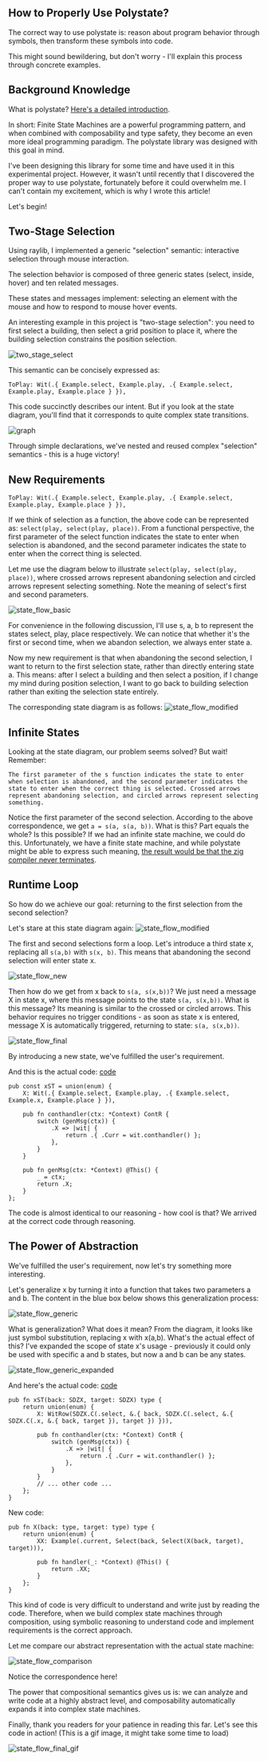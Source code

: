 ## How to Properly Use Polystate?
The correct way to use polystate is: reason about program behavior through symbols, then transform these symbols into code.

This might sound bewildering, but don't worry - I'll explain this process through concrete examples.

## Background Knowledge

What is polystate? [Here's a detailed introduction](https://github.com/sdzx-1/polystate?tab=readme-ov-file#polystates-core-design-philosophy).

In short: Finite State Machines are a powerful programming pattern, and when combined with composability and type safety, they become an even more ideal programming paradigm. The polystate library was designed with this goal in mind.

I've been designing this library for some time and have used it in this experimental project. However, it wasn't until recently that I discovered the proper way to use polystate, fortunately before it could overwhelm me. I can't contain my excitement, which is why I wrote this article!

Let's begin!

## Two-Stage Selection
Using raylib, I implemented a generic "selection" semantic: interactive selection through mouse interaction.

The selection behavior is composed of three generic states (select, inside, hover) and ten related messages.

These states and messages implement: selecting an element with the mouse and how to respond to mouse hover events.

An interesting example in this project is "two-stage selection": you need to first select a building, then select a grid position to place it, where the building selection constrains the position selection.

![two_stage_select](https://github.com/sdzx-1/polystate/blob/master/data/select_twice.gif)

This semantic can be concisely expressed as:

```zig
ToPlay: Wit(.{ Example.select, Example.play, .{ Example.select, Example.play, Example.place } }),
```

This code succinctly describes our intent. But if you look at the state diagram, you'll find that it corresponds to quite complex state transitions.

![graph](https://github.com/sdzx-1/polystate/blob/master/data/graph.png)

Through simple declarations, we've nested and reused complex "selection" semantics - this is a huge victory!

## New Requirements

```zig
ToPlay: Wit(.{ Example.select, Example.play, .{ Example.select, Example.play, Example.place } }),
```

If we think of selection as a function, the above code can be represented as: `select(play, select(play, place))`. From a functional perspective, the first parameter of the select function indicates the state to enter when selection is abandoned, and the second parameter indicates the state to enter when the correct thing is selected.

Let me use the diagram below to illustrate `select(play, select(play, place))`, where crossed arrows represent abandoning selection and circled arrows represent selecting something. Note the meaning of select's first and second parameters.

![state_flow_basic](data/1.png)

For convenience in the following discussion, I'll use s, a, b to represent the states select, play, place respectively.
We can notice that whether it's the first or second time, when we abandon selection, we always enter state a.

Now my new requirement is that when abandoning the second selection, I want to return to the first selection state, rather than directly entering state a. This means: after I select a building and then select a position, if I change my mind during position selection, I want to go back to building selection rather than exiting the selection state entirely.

The corresponding state diagram is as follows:
![state_flow_modified](data/2.png)

## Infinite States

Looking at the state diagram, our problem seems solved? But wait! Remember:

`The first parameter of the s function indicates the state to enter when selection is abandoned, and the second parameter indicates the state to enter when the correct thing is selected. Crossed arrows represent abandoning selection, and circled arrows represent selecting something.`

Notice the first parameter of the second selection. According to the above correspondence, we get `a = s(a, s(a, b))`. What is this? Part equals the whole? Is this possible? If we had an infinite state machine, we could do this. Unfortunately, we have a finite state machine, and while polystate might be able to express such meaning, [the result would be that the zig compiler never terminates](https://github.com/ziglang/zig/issues/24251).

## Runtime Loop

So how do we achieve our goal: returning to the first selection from the second selection?

Let's stare at this state diagram again:
![state_flow_modified](data/2.png)

The first and second selections form a loop. Let's introduce a third state x, replacing all `s(a,b)` with `s(x, b)`. This means that abandoning the second selection will enter state x.

![state_flow_new](data/3.png)

Then how do we get from x back to `s(a, s(x,b))`? We just need a message X in state x, where this message points to the state `s(a, s(x,b))`. What is this message? Its meaning is similar to the crossed or circled arrows. This behavior requires no trigger conditions - as soon as state x is entered, message X is automatically triggered, returning to state: `s(a, s(x,b))`.

![state_flow_final](data/4.png)

By introducing a new state, we've fulfilled the user's requirement.

And this is the actual code: [code](https://github.com/sdzx-1/ray-game/commit/8d3262ee68972629a04564c38e9fcedd4986e2c1)

```zig
pub const xST = union(enum) {
    X: Wit(.{ Example.select, Example.play, .{ Example.select, Example.x, Example.place } }),

    pub fn conthandler(ctx: *Context) ContR {
        switch (genMsg(ctx)) {
            .X => |wit| {
                return .{ .Curr = wit.conthandler() };
            },
        }
    }

    pub fn genMsg(ctx: *Context) @This() {
        _ = ctx;
        return .X;
    }
};
```

The code is almost identical to our reasoning - how cool is that? We arrived at the correct code through reasoning.

## The Power of Abstraction

We've fulfilled the user's requirement, now let's try something more interesting.

Let's generalize x by turning it into a function that takes two parameters a and b. The content in the blue box below shows this generalization process:

![state_flow_generic](data/5.png)

What is generalization? What does it mean? From the diagram, it looks like just symbol substitution, replacing x with x(a,b). What's the actual effect of this? I've expanded the scope of state x's usage - previously it could only be used with specific a and b states, but now a and b can be any states.

![state_flow_generic_expanded](data/6.png)

And here's the actual code: [code](https://github.com/sdzx-1/ray-game/commit/9646bc3c0f1c11314aafbc7ca45436a07283e802)

```zig
pub fn xST(back: SDZX, target: SDZX) type {
    return union(enum) {
        X: WitRow(SDZX.C(.select, &.{ back, SDZX.C(.select, &.{ SDZX.C(.x, &.{ back, target }), target }) })),

        pub fn conthandler(ctx: *Context) ContR {
            switch (genMsg(ctx)) {
                .X => |wit| {
                    return .{ .Curr = wit.conthandler() };
                },
            }
        }
        // ... other code ...
    };
}
```
New code:
```zig
pub fn X(back: type, target: type) type {
    return union(enum) {
        XX: Example(.current, Select(back, Select(X(back, target), target))),

        pub fn handler(_: *Context) @This() {
            return .XX;
        }
    };
}
```
This kind of code is very difficult to understand and write just by reading the code. Therefore, when we build complex state machines through composition, using symbolic reasoning to understand code and implement requirements is the correct approach.

Let me compare our abstract representation with the actual state machine:

![state_flow_comparison](data/7.png)

Notice the correspondence here!

The power that compositional semantics gives us is: we can analyze and write code at a highly abstract level, and composability automatically expands it into complex state machines.

Finally, thank you readers for your patience in reading this far. Let's see this code in action! (This is a gif image, it might take some time to load)

![state_flow_final_gif](data/8.gif) 
